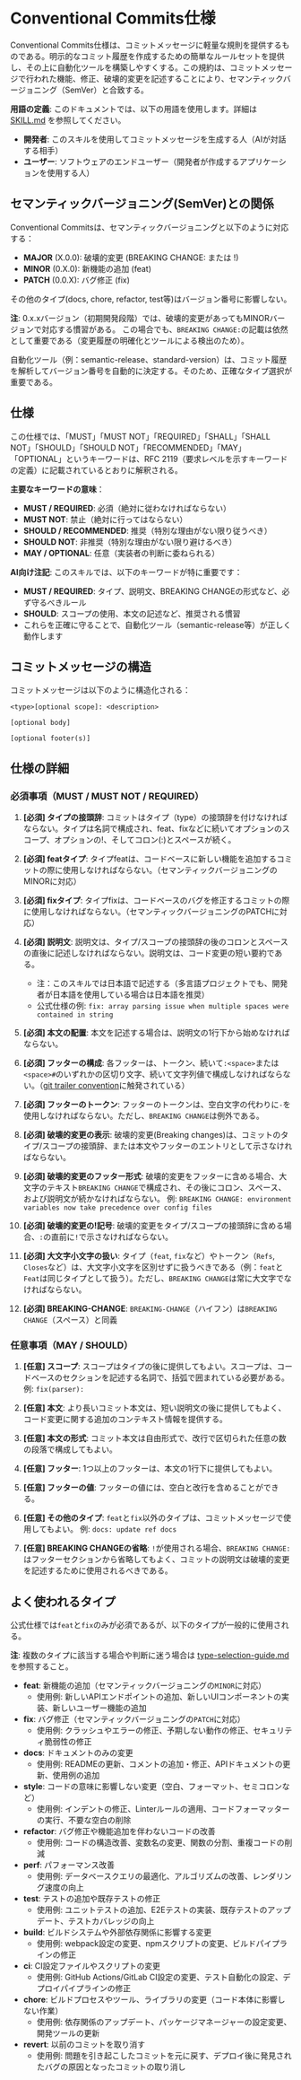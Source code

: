 # Conventional Commits仕様

Conventional Commits仕様は、コミットメッセージに軽量な規則を提供するものである。明示的なコミット履歴を作成するための簡単なルールセットを提供し、その上に自動化ツールを構築しやすくする。この規約は、コミットメッセージで行われた機能、修正、破壊的変更を記述することにより、セマンティックバージョニング（SemVer）と合致する。

**用語の定義**: このドキュメントでは、以下の用語を使用します。詳細は [SKILL.md](../SKILL.md) を参照してください。
- **開発者**: このスキルを使用してコミットメッセージを生成する人（AIが対話する相手）
- **ユーザー**: ソフトウェアのエンドユーザー（開発者が作成するアプリケーションを使用する人）

## セマンティックバージョニング(SemVer)との関係

Conventional Commitsは、セマンティックバージョニングと以下のように対応する：

- **MAJOR** (X.0.0): 破壊的変更 (BREAKING CHANGE: または !)
- **MINOR** (0.X.0): 新機能の追加 (feat)
- **PATCH** (0.0.X): バグ修正 (fix)

その他のタイプ(docs, chore, refactor, test等)はバージョン番号に影響しない。

**注**: 0.x.xバージョン（初期開発段階）では、破壊的変更があってもMINORバージョンで対応する慣習がある。
この場合でも、`BREAKING CHANGE:`の記載は依然として重要である（変更履歴の明確化とツールによる検出のため）。

自動化ツール（例：semantic-release、standard-version）は、コミット履歴を解析してバージョン番号を自動的に決定する。そのため、正確なタイプ選択が重要である。

## 仕様

この仕様では、「MUST」「MUST NOT」「REQUIRED」「SHALL」「SHALL NOT」「SHOULD」「SHOULD NOT」「RECOMMENDED」「MAY」「OPTIONAL」というキーワードは、RFC 2119（要求レベルを示すキーワードの定義）に記載されているとおりに解釈される。

**主要なキーワードの意味**：
- **MUST / REQUIRED**: 必須（絶対に従わなければならない）
- **MUST NOT**: 禁止（絶対に行ってはならない）
- **SHOULD / RECOMMENDED**: 推奨（特別な理由がない限り従うべき）
- **SHOULD NOT**: 非推奨（特別な理由がない限り避けるべき）
- **MAY / OPTIONAL**: 任意（実装者の判断に委ねられる）

**AI向け注記**: このスキルでは、以下のキーワードが特に重要です：
- **MUST / REQUIRED**: タイプ、説明文、BREAKING CHANGEの形式など、必ず守るべきルール
- **SHOULD**: スコープの使用、本文の記述など、推奨される慣習
- これらを正確に守ることで、自動化ツール（semantic-release等）が正しく動作します

## コミットメッセージの構造

コミットメッセージは以下のように構造化される：

```text
<type>[optional scope]: <description>

[optional body]

[optional footer(s)]
```

## 仕様の詳細

### 必須事項（MUST / MUST NOT / REQUIRED）

1. **[必須] タイプの接頭辞**: コミットはタイプ（type）の接頭辞を付けなければならない。タイプは名詞で構成され、feat、fixなどに続いてオプションのスコープ、オプションの!、そしてコロン(:)とスペースが続く。

2. **[必須] featタイプ**: タイプfeatは、コードベースに新しい機能を追加するコミットの際に使用しなければならない。（セマンティックバージョニングのMINORに対応）

3. **[必須] fixタイプ**: タイプfixは、コードベースのバグを修正するコミットの際に使用しなければならない。（セマンティックバージョニングのPATCHに対応）

4. **[必須] 説明文**: 説明文は、タイプ/スコープの接頭辞の後のコロンとスペースの直後に記述しなければならない。説明文は、コード変更の短い要約である。
   - 注：このスキルでは日本語で記述する（多言語プロジェクトでも、開発者が日本語を使用している場合は日本語を推奨）
   - 公式仕様の例: `fix: array parsing issue when multiple spaces were contained in string`

5. **[必須] 本文の配置**: 本文を記述する場合は、説明文の1行下から始めなければならない。

6. **[必須] フッターの構成**: 各フッターは、トークン、続いて`:<space>`または`<space>#`のいずれかの区切り文字、続いて文字列値で構成しなければならない。（[git trailer convention](https://git-scm.com/docs/git-interpret-trailers)に触発されている）

7. **[必須] フッターのトークン**: フッターのトークンは、空白文字の代わりに`-`を使用しなければならない。ただし、`BREAKING CHANGE`は例外である。

8. **[必須] 破壊的変更の表示**: 破壊的変更(Breaking changes)は、コミットのタイプ/スコープの接頭辞、または本文やフッターのエントリとして示さなければならない。

9. **[必須] 破壊的変更のフッター形式**: 破壊的変更をフッターに含める場合、大文字のテキスト`BREAKING CHANGE`で構成され、その後にコロン、スペース、および説明文が続かなければならない。
   例: `BREAKING CHANGE: environment variables now take precedence over config files`

10. **[必須] 破壊的変更の!記号**: 破壊的変更をタイプ/スコープの接頭辞に含める場合、`:`の直前に`!`で示さなければならない。

11. **[必須] 大文字小文字の扱い**: タイプ（`feat`, `fix`など）やトークン（`Refs`, `Closes`など）は、大文字小文字を区別せずに扱うべきである（例：`feat`と`Feat`は同じタイプとして扱う）。ただし、`BREAKING CHANGE`は常に大文字でなければならない。

12. **[必須] BREAKING-CHANGE**: `BREAKING-CHANGE`（ハイフン）は`BREAKING CHANGE`（スペース）と同義

### 任意事項（MAY / SHOULD）

1. **[任意] スコープ**: スコープはタイプの後に提供してもよい。スコープは、コードベースのセクションを記述する名詞で、括弧で囲まれている必要がある。
   例: `fix(parser):`

2. **[任意] 本文**: より長いコミット本文は、短い説明文の後に提供してもよく、コード変更に関する追加のコンテキスト情報を提供する。

3. **[任意] 本文の形式**: コミット本文は自由形式で、改行で区切られた任意の数の段落で構成してもよい。

4. **[任意] フッター**: 1つ以上のフッターは、本文の1行下に提供してもよい。

5. **[任意] フッターの値**: フッターの値には、空白と改行を含めることができる。

6. **[任意] その他のタイプ**: `feat`と`fix`以外のタイプは、コミットメッセージで使用してもよい。
   例: `docs: update ref docs`

7. **[任意] BREAKING CHANGEの省略**: `!`が使用される場合、`BREAKING CHANGE:`はフッターセクションから省略してもよく、コミットの説明文は破壊的変更を記述するために使用されるべきである。

## よく使われるタイプ

公式仕様では`feat`と`fix`のみが必須であるが、以下のタイプが一般的に使用される。

**注**: 複数のタイプに該当する場合や判断に迷う場合は [type-selection-guide.md](type-selection-guide.md) を参照すること。

- **feat**: 新機能の追加（セマンティックバージョニングの`MINOR`に対応）
    - 使用例: 新しいAPIエンドポイントの追加、新しいUIコンポーネントの実装、新しいユーザー機能の追加
- **fix**: バグ修正（セマンティックバージョニングの`PATCH`に対応）
    - 使用例: クラッシュやエラーの修正、予期しない動作の修正、セキュリティ脆弱性の修正
- **docs**: ドキュメントのみの変更
    - 使用例: READMEの更新、コメントの追加・修正、APIドキュメントの更新、使用例の追加
- **style**: コードの意味に影響しない変更（空白、フォーマット、セミコロンなど）
    - 使用例: インデントの修正、Linterルールの適用、コードフォーマッターの実行、不要な空白の削除
- **refactor**: バグ修正や機能追加を伴わないコードの改善
    - 使用例: コードの構造改善、変数名の変更、関数の分割、重複コードの削減
- **perf**: パフォーマンス改善
    - 使用例: データベースクエリの最適化、アルゴリズムの改善、レンダリング速度の向上
- **test**: テストの追加や既存テストの修正
    - 使用例: ユニットテストの追加、E2Eテストの実装、既存テストのアップデート、テストカバレッジの向上
- **build**: ビルドシステムや外部依存関係に影響する変更
    - 使用例: webpack設定の変更、npmスクリプトの変更、ビルドパイプラインの修正
- **ci**: CI設定ファイルやスクリプトの変更
    - 使用例: GitHub Actions/GitLab CI設定の変更、テスト自動化の設定、デプロイパイプラインの修正
- **chore**: ビルドプロセスやツール、ライブラリの変更（コード本体に影響しない作業）
    - 使用例: 依存関係のアップデート、パッケージマネージャーの設定変更、開発ツールの更新
- **revert**: 以前のコミットを取り消す
    - 使用例: 問題を引き起こしたコミットを元に戻す、デプロイ後に発見されたバグの原因となったコミットの取り消し
